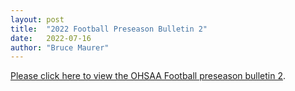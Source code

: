 ```yaml
---
layout: post
title:  "2022 Football Preseason Bulletin 2"
date:   2022-07-16
author: "Bruce Maurer"
---
```


[Please click here to view the OHSAA Football preseason bulletin
2](https://storage.googleapis.com/ohsaa-websites/bulletins/2022/2022-preseason-bulletin-2.pdf).
